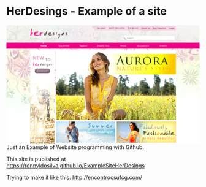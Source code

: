 # HerDesings - Example of a site

<img src="https://github.com/RonnyldoSilva/ExampleSiteHerDesings/blob/master/herdesign.PNG"
     alt="Face detection example"
     style="float: left; margin-right: 10px;" />

Just an Example of Website programming with Github.

This site is published at https://ronnyldosilva.github.io/ExampleSiteHerDesings

Trying to make it like this: http://encontrocsufcg.com/
